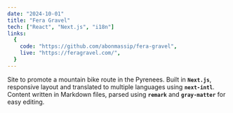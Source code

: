 ```yaml
---
date: "2024-10-01"
title: "Fera Gravel"
tech: ["React", "Next.js", "i18n"]
links:
  {
    code: "https://github.com/abonmassip/fera-gravel",
    live: "https://feragravel.com/",
  }
---
```


Site to promote a mountain bike route in the Pyrenees. Built in **`Next.js`**, responsive layout and translated to multiple languages using **`next-intl`**. Content written in Markdown files, parsed using **`remark`** and **`gray-matter`** for easy editing.
